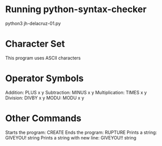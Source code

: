 # Running python-syntax-checker
python3 jh-delacruz-01.py

# Character Set
This program uses ASCII characters

# Operator Symbols
Addition: PLUS x y
Subtraction: MINUS x y
Multiplication: TIMES x y
Division: DIVBY x y
MODU:  MODU x y

# Other Commands
Starts the program: CREATE
Ends the program: RUPTURE
Prints a string: GIVEYOU! string
Prints a string with new line: GIVEYOU!! string
